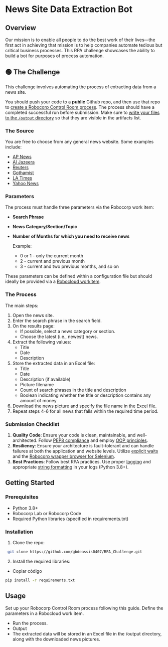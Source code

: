 # News Site Data Extraction Bot

## Overview

Our mission is to enable all people to do the best work of their lives—the first act in achieving that mission is to help companies automate tedious but critical business processes. This RPA challenge showcases the ability to build a bot for purposes of process automation.

## 🟢 The Challenge

This challenge involves automating the process of extracting data from a news site.

You should push your code to a **public** Github repo, and then use that repo to [create a Robocorp Control Room process](https://robocorp.com/docs/courses/beginners-course-python/12-running-in-robocorp-cloud). 
The process should have a completed successful run before submission. Make sure to [write your files to the `/output` directory](https://robocorp.com/docs/courses/beginners-course-python/9-collecting-the-results#saving-the-file-to-the-output-directory) so that they are visible in the artifacts list.

### The Source

You are free to choose from any general news website. Some examples include:

- [AP News](https://apnews.com/)
- [Al Jazeera](https://www.aljazeera.com/)
- [Reuters](https://www.reuters.com/)
- [Gothamist](https://gothamist.com/)
- [LA Times](https://www.latimes.com/)
- [Yahoo News](https://news.yahoo.com/)

### Parameters

The process must handle three parameters via the Robocorp work item:

- **Search Phrase**
- **News Category/Section/Topic**
- **Number of Months for which you need to receive news**

    Example: 
    - 0 or 1 - only the current month
    - 2 - current and previous month
    - 3 - current and two previous months, and so on

These parameters can be defined within a configuration file but should ideally be provided via a [Robocloud workitem](https://rpaframework.org/libraries/robocorp_workitems/).

### The Process

The main steps:

1. Open the news site.
2. Enter the search phrase in the search field.
3. On the results page:
    - If possible, select a news category or section.
    - Choose the latest (i.e., newest) news.
4. Extract the following values:
    - Title
    - Date
    - Description
5. Store the extracted data in an Excel file:
    - Title
    - Date
    - Description (if available)
    - Picture filename
    - Count of search phrases in the title and description
    - Boolean indicating whether the title or description contains any amount of money
6. Download the news picture and specify the file name in the Excel file.
7. Repeat steps 4-6 for all news that falls within the required time period.

### Submission Checklist

1. **Quality Code**: Ensure your code is clean, maintainable, and well-architected. Follow [PEP8 compliance](https://peps.python.org/pep-0008/) and employ [OOP principles](https://peps.python.org/pep-0008/).
2. **Resiliency**: Ensure your architecture is fault-tolerant and can handle failures at both the application and website levels. Utilize [explicit waits](https://selenium-python.readthedocs.io/waits.html) and the [Robocorp wrapper browser for Selenium](https://rpaframework.org/libraries/browser_selenium/python.html).
3. **Best Practices**: Follow best RPA practices. Use proper [logging](https://docs.python.org/3/library/logging.html) and appropriate [string formatting](https://www.digitalocean.com/community/tutorials/python-string-concatenation) in your logs (Python 3.8+).

## Getting Started

### Prerequisites

- Python 3.8+
- Robocorp Lab or Robocorp Code
- Required Python libraries (specified in requirements.txt)

### Installation

1. Clone the repo:
  ```sh
   git clone https://github.com/gbdeassis0407/RPA_Challenge.git
  ```

2. Install the required libraries:
  - Copiar código
  ```sh
  pip install -r requirements.txt
  ```
## Usage
  Set up your Robocorp Control Room process following this guide.
  Define the parameters in a Robocloud work item.
- Run the process.
- Output
- The extracted data will be stored in an Excel file in the /output directory, along with the downloaded news pictures.